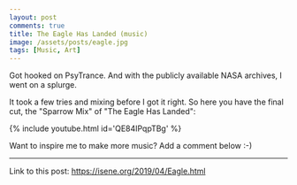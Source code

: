 ```yaml
---
layout: post
comments: true
title: The Eagle Has Landed (music)
image: /assets/posts/eagle.jpg
tags: [Music, Art]
---
```


Got hooked on PsyTrance. And with the publicly available NASA archives, I went on a splurge.

It took a few tries and mixing before I got it right. So here you have the final cut, the "Sparrow Mix" of "The Eagle Has Landed":

{% include youtube.html id='QE84IPqpTBg' %}

Want to inspire me to make more music? Add a comment below :-)

---
Link to this post: <https://isene.org/2019/04/Eagle.html>
